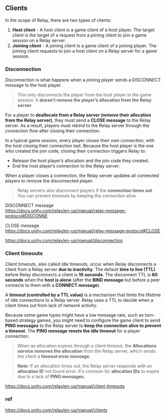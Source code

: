 ## Clients
In the scope of Relay, there are two types of clients:

1. **Host client** - A host client is a game client of a host player. The target client is the target of a request from a joining client to join a game session on a Relay server.
2. **Joining client** - A joining client is a game client of a joining player. The joining client requests to join a host client on a Relay server for a game session.


### Disconnection

Disconnection is what happens when a joining player sends a DISCONNECT message to the host player. 

> This only disconnects the player from the host player in the game session. It **doesn't remove the player’s allocation from the Relay server**.

For a player to **deallocate from a Relay server (remove their allocation from the Relay server)**, they must send a **CLOSE message** to the Relay server. As a result, players must rebind to the Relay server through the connection flow after closing their connection.

In a typical game session, every player closes their own connection, with the host closing their connection last. Because the host player is the one who created the join code, closing their connection triggers Relay to:

- Release the host player’s allocation and the join code they created.
- End the host player’s connection to the Relay server.

When a player closes a connection, the Relay server updates all connected players to remove the disconnected player.

> Relay servers also disconnect players if the **connection times out**. You can prevent timeouts by keeping the connection alive.

DISCONNECT message \
https://docs.unity.com/relay/en-us/manual/relay-message-protocol#DISCONNE

CLOSE message \
https://docs.unity.com/relay/en-us/manual/relay-message-protocol#CLOSE

https://docs.unity.com/relay/en-us/manual/disconnection

### Client timeouts

Client timeouts, also called idle timeouts, occur when Relay disconnects a client from a Relay server **due to inactivity**. The default **time to live (TTL)** before Relay disconnects a client is **10 seconds**. The disconnect TTL is **60 seconds** when the **host is alone** (after the **BIND message** but before a peer connects to them with a **CONNECT message**).

A **timeout (controlled by a TTL value)** is a mechanism that limits the lifetime of idle connections to a Relay server. Relay uses a TTL to decide when a client times out from lack of network activity.

Because some game types might have a low message rate, such as turn-based strategy games, you might need to configure the game client to send **PING messages** to the Relay server to **keep the connection alive to prevent a timeout**. The **PING message** **resets the idle timeout** for a player connection.

> When an allocation expires through a client timeout, the **Allocations service** **removes the allocation** from the Relay server, which sends the client a **timeout error message**.

> **Note**: If an allocation times out, the Relay server responds with an **allocation ID** not found error. It's common for **allocation IDs** to expire due to a lack of **PING messages**.

https://docs.unity.com/relay/en-us/manual/client-timeouts



### ref

https://docs.unity.com/relay/en-us/manual/clients
